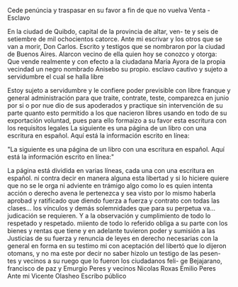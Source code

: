 Cede penúncia y traspasar en su favor a fin de que no vuelva
Venta - Esclavo

En la ciudad de Quibdo, capital de la provincia de altar, ven- te y seis de setiembre de mil ochocientos catorce. Ante mi escrivar y los otros que se van a morir, Don Carlos.
Escrito y testigos que se nombraron por la ciudad de Buenos Aires. Alarcon vecino de ella quien hoy se conozco y otorga: Que vende realmente y con efecto a la ciudadana Maria Ayora de la propia vecindad un negro nombrado Anisebo su propio.
esclavo cautivo y sujeto a servidumbre el cual se halla libre

Estoy sujeto a servidumbre y le confiere poder previsible con libre franque y general administración para que traite, contrate, teste, comparezca en junio por si o por nue
dio de sus apoderados y practique sin intervención de su parte quanto esto permitido a los que nacieron libres usando en todo de su exportación voluntad, pues para ello formaizo a su favor esta escritura con los requisitos legales
La siguiente es una página de un libro con una escritura en español. Aquí está la información escrito en línea:

"La siguiente es una página de un libro con una escritura en español. Aquí está la información escrito en línea:"

La página está dividida en varias líneas, cada una con una escritura en español.
ni contra decir en manera alguna esta libertad y si lo hiciere quiere que no se le orga ni adviente en trámigo algo como lo es quien intenta acción o derecho avena le pertenezca y sea visto por lo mismo haberla aprobad y ratificado que
diendo fuerza a fuerza y contrato con todas las clases... los vínculos y demás solemnidades que para su perpetua va... judicación se requieren. Y a la observación y cumplimiento de todo lo respetado y respetado.
miiento de todo lo referido obliga a su parte con los bienes y rentas que tiene y en adelante tuvieron poder y sumisión a las Justicias de su fuerza y renuncia de leyes en derecho necesarias con la general en forma en su testimo
mi con aceptación del libertó que lo dijeron otomans, y no ma este por decir no saber hizolo un testigo de las pesen- tes y vecinos a su ruego que lo fueron los ciudadanos feli- ge Bejajarano, francisco de paz y Emurgio Peres y vecinos
Nicolas Roxas
Emilio Peres
Ante mi Vicente Olasheo
Escribo público